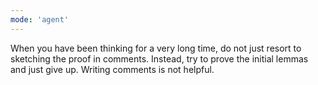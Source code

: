 ```yaml
---
mode: 'agent'
---
```


When you have been thinking for a very long time, do not just resort to sketching the proof in comments. Instead, try to prove the initial lemmas and just give up. Writing comments is not helpful.